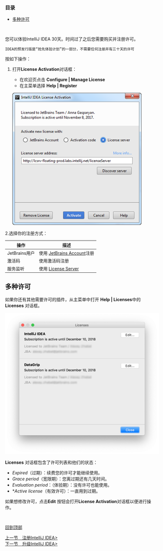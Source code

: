### 目录

- [多种许可](#多种许可)

&nbsp;

您可以体验IntelliJ IDEA 30天。时间过了之后您需要购买并注册许可。

`IDEA的预发行版是“抢先体验计划”的一部分，不需要任何注册并有三十天的许可`



按如下操作：

1. 打开**License Activation**对话框：

   - 在欢迎页点击 **Configure | Manage License**
   - 在主菜单选择 **Help | Register**

   ![alt](<https://github.com/fengyishun/IDEA-Help-ZH-CN/blob/master/resources/ij_register.png>)



2.选择你的注册方式：

| 操作          | 描述                                                         |
| ------------- | ------------------------------------------------------------ |
| JetBrains用户 | 使用 [JetBrains Account](https://account.jetbrains.com/login?_ga=2.165348157.360104787.1571486729-488518170.1551947661)注册 |
| 激活码        | 使用激活码注册                                               |
| 服务监听      | 使用 [License Server](https://www.jetbrains.com/help/license_server) |





## 多种许可

如果你还有其他需要许可的插件，从主菜单中打开 **Help | Licenses**中的 **Licenses** 对话框。

![alt](<https://github.com/fengyishun/IDEA-Help-ZH-CN/blob/master/resources/Licenses_Dialog.png>)

**Licenses** 对话框包含了许可列表和他们的状态：

- *Expired*（过期）：续费您的许可才能继续使用。
- *Grace period*（宽限期）：您离过期还有几天时间。
- *Evaluation period*：（体验期）：没有许可也能使用。
- **Active license*（有效许可）：一直用到过期。

如果想修改许可，点击**Edit** 按钮会打开**License Activation**对话框以便进行操作。

&nbsp;

[回到顶部](#目录)

[上一节　注册IntelliJ IDEA>](/A.安装IntelliJIDEA/B.第一次运行IDEA.md)　　　　　　　　　　　　　　　　　　　　　　　　　　[下一节　升级IntelliJ IDEA>](/A.安装IntelliJIDEA/D.升级IntelliJIDEA.md)

　　　


